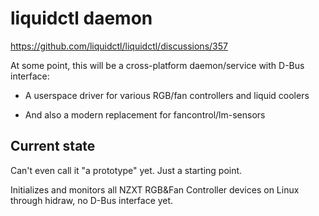 liquidctl daemon
================

https://github.com/liquidctl/liquidctl/discussions/357

At some point, this will be a cross-platform daemon/service with D-Bus
interface:

- A userspace driver for various RGB/fan controllers and liquid coolers

- And also a modern replacement for fancontrol/lm-sensors

Current state
-------------

Can't even call it "a prototype" yet. Just a starting point.

Initializes and monitors all NZXT RGB&Fan Controller devices on Linux through
hidraw, no D-Bus interface yet.
